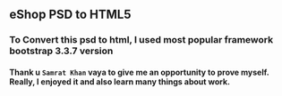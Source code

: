 ## eShop PSD to HTML5

### To Convert this psd to html, I used most popular framework bootstrap 3.3.7 version

#### Thank u `Samrat Khan` vaya to give me an opportunity to prove myself. Really, I enjoyed it and also learn many things about work.
